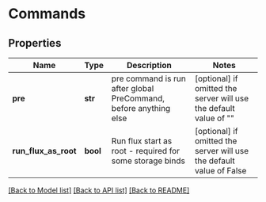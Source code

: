 # Commands


## Properties
Name | Type | Description | Notes
------------ | ------------- | ------------- | -------------
**pre** | **str** | pre command is run after global PreCommand, before anything else | [optional]  if omitted the server will use the default value of ""
**run_flux_as_root** | **bool** | Run flux start as root - required for some storage binds | [optional]  if omitted the server will use the default value of False

[[Back to Model list]](../README.md#documentation-for-models) [[Back to API list]](../README.md#documentation-for-api-endpoints) [[Back to README]](../README.md)



